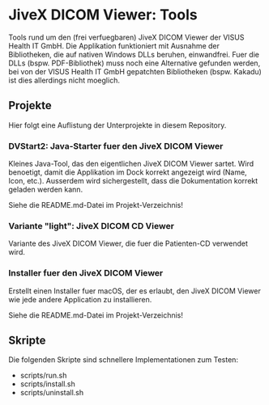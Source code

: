 # JiveX DICOM Viewer: Tools

Tools rund um den (frei verfuegbaren) JiveX DICOM Viewer der VISUS Health IT GmbH. Die Applikation
funktioniert mit Ausnahme der Bibliotheken, die auf nativen Windows DLLs beruhen, einwandfrei.
Fuer die DLLs (bspw. PDF-Bibliothek) muss noch eine Alternative gefunden werden, bei von der VISUS
Health IT GmbH gepatchten Bibliotheken (bspw. Kakadu) ist dies allerdings nicht moeglich.

## Projekte

Hier folgt eine Auflistung der Unterprojekte in diesem Repository.

### DVStart2: Java-Starter fuer den JiveX DICOM Viewer

Kleines Java-Tool, das den eigentlichen JiveX DICOM Viewer sartet. Wird benoetigt, damit die
Applikation im Dock korrekt angezeigt wird (Name, Icon, etc.). Ausserdem wird sichergestellt, dass
die Dokumentation korrekt geladen werden kann.

Siehe die README.md-Datei im Projekt-Verzeichnis!

### Variante "light": JiveX DICOM CD Viewer

Variante des JiveX DICOM Viewer, die fuer die Patienten-CD verwendet wird.

### Installer fuer den JiveX DICOM Viewer

Erstellt einen Installer fuer macOS, der es erlaubt, den JiveX DICOM Viewer wie jede andere
Application zu installieren.

Siehe die README.md-Datei im Projekt-Verzeichnis!

## Skripte

Die folgenden Skripte sind schnellere Implementationen zum Testen:

- scripts/run.sh
- scripts/install.sh
- scripts/uninstall.sh
